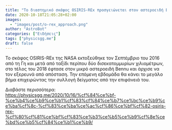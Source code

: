 ```yaml
---
title: "Το διαστημικό σκάφος OSIRIS-REx προσγειώνεται στον αστεροειδή Bennu"
date: 2020-10-18T21:05:28+02:00
images:
  - "images/post/o-rex_approach.png"
author: "AstroBot"
categories: ["Ειδήσεις"]
tags: ["physicsgg.me"]
draft: false
---
```


Το σκάφος OSIRIS-REx της NASA εκτοξεύθηκε τον Σεπτέμβριο του 2016 από τη Γη και μετά από ταξίδι περίπου δύο δισεκατομμυρίων χιλιομέτρων, στο τέλος του 2018 έφτασε στον μικρό αστεροειδή Bennu και άρχισε να τον εξερευνά από απόσταση. Την επόμενη εβδομάδα θα κάνει το μεγάλο βήμα επιχειρώντας την συλλογή δείγματος από την επιφάνειά του. 

Διαβάστε περισσότερα: https://physicsgg.me/2020/10/16/%cf%84%ce%bf-%ce%b4%ce%b9%ce%b1%cf%83%cf%84%ce%b7%ce%bc%ce%b9%ce%ba%cf%8c-%cf%83%ce%ba%ce%ac%cf%86%ce%bf%cf%82-osiris-rex-%cf%80%cf%81%ce%bf%cf%83%ce%b3%ce%b5%ce%b9%cf%8e%ce%bd%ce%b5%cf%84%ce%b1%ce%b9/
